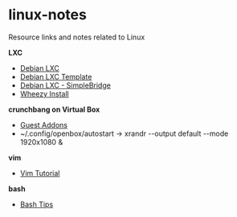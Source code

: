 linux-notes
===========

Resource links and notes related to Linux

**LXC**

- [Debian LXC](https://wiki.debian.org/LXC)
- [Debian LXC Template](https://github.com/simonvanderveldt/lxc-debian-wheezy-template)
- [Debian LXC - SimpleBridge](https://wiki.debian.org/LXC/SimpleBridge)
- [Wheezy Install](http://cblog.burkionline.net/lxc-linux-container/)

**crunchbang on Virtual Box**

- [Guest Addons](https://gist.github.com/bdsatish/6215366)
- ~/.config/openbox/autostart -> xrandr --output default --mode 1920x1080 &

**vim**
- [Vim Tutorial](http://www.danielmiessler.com/study/vim) 

**bash**
- [Bash Tips](http://robertmuth.blogspot.com/2012/08/better-bash-scripting-in-15-minutes.html)
